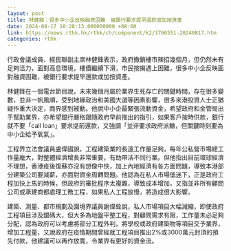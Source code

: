 ```yaml
---
layout: post
title: 林健鋒：很多中小企反映融資困難　被銀行要求提早還款或加按資產
date: 2024-08-17 10:28:13.000000000 +08:00
link: https://news.rthk.hk/rthk/ch/component/k2/1766551-20240817.htm
categories: rthk
---
```


行政會議成員、經民聯副主席林健鋒表示，政府撤銷樓市辣招幾個月，但仍然未有足夠活力，面對高息環境，樓價繼續下滑，市民按揭遇上困難，很多中小企反映面對融資困難，被銀行要求提早還款或加按資產。

林健鋒在一個電台節目說，未來幾個月屬於業界生死存亡的關鍵時間，存在很多變數，並非一帆風順，受到地緣政治和美國大選等因素影響，很多來港投資人士正猶疑作重大決定，商界感到被動。他說中小企最緊張流動資金，希望政府和金管局出手幫助業界，亦希望銀行嚴格跟隨政府早前推出的指引，如果客戶按時供款，銀行就不要「call loan」要求提前還款，又強調「並非要求政府派糖，但關鍵時刻要為中小企給予氧氣」。

工程界立法會議員盧偉國說，工程建築業的長遠工作量足夠，每年公私營市場總工作量龐大，對整體經濟增長非常重要，有助帶活不同行業。但他指出目前環球經濟不理想，香港疫後復蘇亦沒有想像中快，加上內地經濟有各方面問題，導致本港部分建築公司要減薪，亦面對資金周轉問題。他認為在私人市場低迷下，正是政府工程加快上馬的時候，但政府的審批程序太複雜，導致成本增加，又指並非所有顧問公司或承建商都處理工務工程，如果私人工程放慢，將造成很大影響。 

建築、測量、都市規劃及園境界議員謝偉銓說，私人市場項目大幅減縮，即使政府工程項目涉及銀碼大，但大多為地盤平整工程，對顧問需求有限，工作量未必足夠分配，認為政府可以考慮將部分工程外判，將學校或政府建築物等項目交予業界，增加工程量，又說政府在疫情期間曾經就工程項目推出2%或3000萬元封頂的預先付款，他建議可以再作放寬，令業界有更好的資金流。
